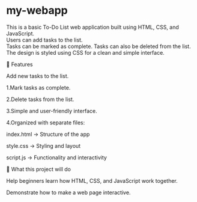# my-webapp
This is a basic To-Do List web application built using HTML, CSS, and JavaScript.  
Users can add tasks to the list.  
Tasks can be marked as complete. 
Tasks can also be deleted from the list.
The design is styled using CSS for a clean and simple interface.

🚀 Features

Add new tasks to the list.

1.Mark tasks as complete.

2.Delete tasks from the list.

3.Simple and user-friendly interface.

4.Organized with separate files:

index.html → Structure of the app

style.css → Styling and layout

script.js → Functionality and interactivity

🎯 What this project will do

Help beginners learn how HTML, CSS, and JavaScript work together.

Demonstrate how to make a web page interactive.
